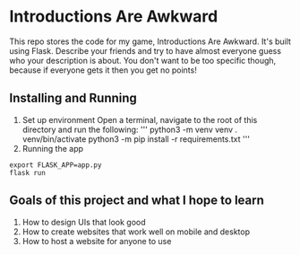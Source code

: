 # Introductions Are Awkward

This repo stores the code for my game, Introductions Are Awkward. It's built using Flask.
Describe your friends and try to have almost everyone guess who your description is about. 
You don't want to be too specific though, because if everyone gets it then you get no points!

## Installing and Running

1. Set up environment
Open a terminal, navigate to the root of this directory and run the following:
'''
python3 -m venv venv
. venv/bin/activate
python3 -m pip install -r requirements.txt
'''
2. Running the app
```
export FLASK_APP=app.py
flask run
```

## Goals of this project and what I hope to learn
1. How to design UIs that look good
2. How to create websites that work well on mobile and desktop
3. How to host a website for anyone to use
